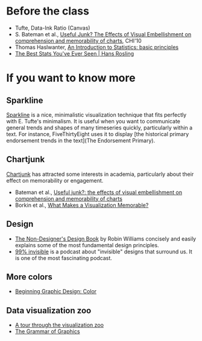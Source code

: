 # Before the class

- Tufte, Data-Ink Ratio (Canvas)
- S. Bateman et al., [Useful Junk? The Effects of Visual Embellishment on comprehension and memorability of charts](http://dl.acm.org/citation.cfm?id=1753716), CHI'10
- Thomas Haslwanter, [An Introduction to Statistics: basic principles](http://work.thaslwanter.at/Stats/html/statsBasics.html)
- [The Best Stats You've Ever Seen | Hans Rosling](https://www.youtube.com/watch?v=hVimVzgtD6w)

# If you want to know more

## Sparkline

[Sparkline](https://en.wikipedia.org/wiki/Sparkline) is a nice, minimalistic visualization technique that fits perfectly with E. Tufte's minimalism. It is useful when you want to communicate general trends and shapes of many timeseries quickly, particularly within a text. For instance, FiveThirtyEight uses it to display [the historical primary endorsement trends in the text](The Endorsement Primary). 

## Chartjunk

[Chartjunk](https://en.wikipedia.org/wiki/Chartjunk) has attracted some interests in academia, particularly about their effect on memorability or engagement. 
- Bateman et al., [Useful junk?: the effects of visual embellishment on comprehension and memorability of charts](http://ww.w.cedma-europe.org/newsletter%20articles/misc/The%20Effects%20of%20Visual%20Embellishment%20on%20Comprehension%20and%20Memorability%20of%20Charts.pdf)
- Borkin et al., [What Makes a Visualization Memorable?](http://ieeexplore.ieee.org/xpl/login.jsp?tp=&arnumber=6634103&url=http%3A%2F%2Fieeexplore.ieee.org%2Fxpls%2Fabs_all.jsp%3Farnumber%3D6634103)

## Design

- [The Non-Designer's Design Book](http://www.amazon.com/Non-Designers-Design-Book-3rd/dp/0321534042) by Robin Williams concisely and easily explains some of the most fundamental design principles. 
- [99% invisible](http://99percentinvisible.org) is a podcast about "invisible" designs that surround us. It is one of the most fascinating podcast. 

## More colors

- [Beginning Graphic Design: Color](https://www.youtube.com/watch?v=_2LLXnUdUIc)

## Data visualization zoo

- [A tour through the visualization zoo](http://queue.acm.org/detail.cfm?id=1743567)
- [The Grammar of Graphics](http://www.amazon.com/The-Grammar-Graphics-Statistics-Computing/dp/0387245448)
